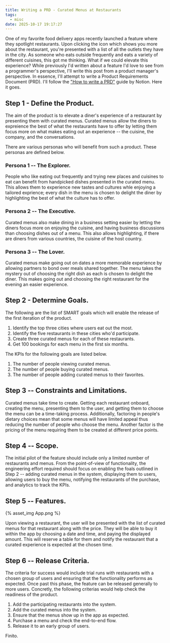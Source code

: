 ```yaml
---
title: Writing a PRD - Curated Menus at Restaurants
tags:
  - misc
date: 2025-10-17 19:17:27
---
```



One of my favorite food delivery apps recently launched a feature where they spotlight restaurants. Upon clicking the icon which shows you more about the restaurant, you're presented with a list of all the outlets they have in the city. As someone who eats outside frequently and eats a variety of different cuisines, this got me thinking. What if we could elevate this experience? While previously I'd written about a feature I'd love to see from a programmer's perspective, I'll write this post from a product manager's perspective. In essence, I'll attempt to write a Product Requirements Document (PRD). I'll follow the ["How to write a PRD"](https://www.notion.com/blog/how-to-write-a-prd) guide by Notion. Here it goes.

## Step 1 - Define the Product. 

The aim of the product is to elevate a diner's experience of a restaurant by presenting them with curated menus. Curated menus allow the diners to expreience the best of what the restaurants have to offer by letting them focus more on what makes eating out an experience -- the cuisine, the company, and the conversations.   

There are various personas who will benefit from such a product. These personas are defined below.  

### Persona 1 -- The Explorer. 

People who like eating out frequently and trying new places and cuisines to eat can benefit from handpicked dishes presented in the curated menu. This allows them to experience new tastes and cultures whle enjoying a tailored exprience; every dish in the menu is chosen to delight the diner by highlighting the best of what the culture has to offer.  

### Persona 2 -- The Executive.  

Curated menus also make dining in a business setting easier by letting the diners focus more on enjoying the cuisine, and having business discussions than choosing dishes out of a menu. This also allows highlighting, if there are diners from various countries, the cuisine of the host country.

### Persona 3 -- The Lover.  

Curated menus make going out on dates a more memorable experience by allowing partners to bond over meals shared together. The menu takes the mystery out of choosing the right dish as each is chosen to delight the diner. This makes going out and choosing the right restaurant for the evening an easier experience.

## Step 2 - Determine Goals.  

The following are the list of SMART goals which will enable the release of the first iteration of the product.

1. Identify the top three cities where users eat out the most.  
2. Identify the five restaurants in these cities who'd participate.  
3. Create three curated menus for each of these restaurants.
4. Get 100 bookings for each menu in the first six months.  

The KPIs for the following goals are listed below.  

1. The number of people viewing curated menus.  
2. The number of people buying curated menus.
3. The number of people adding curated menus to their favorites.

## Step 3 -- Constraints and Limitations.  

Curated menus take time to create. Getting each restaurant onboard, creating the menu, presenting them to the user, and getting them to choose the menu can be a time-taking process. Additionally, factoring in people's dietary choices mean that some menus will have limited appeal thus reducing the number of people who choose the menu. Another factor is the pricing of the menu requiring them to be created at different price points.  

## Step 4 -- Scope.  

The initial pilot of the feature should include only a limited number of restaurants and menus. From the point-of-view of functionality, the engineering effort required should focus on enabling the foals outlined in Step 2 -- adding curated menus in the system, displaying them to users, allowing users to buy the menu, notifying the restaurants of the purchase, and analytics to track the KPIs.

## Step 5 -- Features. 

{% asset_img App.png %}  

Upon viewing a restaurant, the user will be presented with the list of curated menus for that restaurant along with the price. They will be able to buy it within the app by choosing a date and time, and paying the displayed amount. This will reserve a table for them and notify the restaurant that a curated experience is expected at the chosen time.  

## Step 6 -- Release Criteria.  

The criteria for success would include trial runs with restaurants with a chosen group of users and ensuring that the functionality performs as expected. Once past this phase, the feature can be released generally to more users. Concretly, the following criterias would help check the readiness of the product.  

1. Add the participating restaurants into the system.  
2. Add the curated menus into the system.  
3. Ensure that the menus show up in the app as expected.  
4. Purchase a menu and check the end-to-end flow.  
5. Release it to an early group of users.  

Finito.

